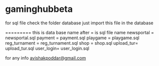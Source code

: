 # gaminghubbeta

for sql file check  the folder database
just import this file in the database 

=========
this is data base name after = is sql file name 
newsportal  = newsportal.sql
payment = payment.sql
playgame = playgame.sql
reg_turnament = reg_turnament.sql
shop = shop.sql
upload_tur= upload_tur.sql
user_login= user_login.sql

for any  info 
avishakpoddar@gmail.com
